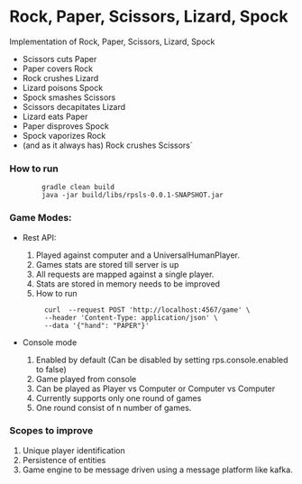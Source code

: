 # Rock, Paper, Scissors, Lizard, Spock
Implementation of Rock, Paper, Scissors, Lizard, Spock
* Scissors cuts Paper
* Paper covers Rock
* Rock crushes Lizard
* Lizard poisons Spock
* Spock smashes Scissors
* Scissors decapitates Lizard
* Lizard eats Paper
* Paper disproves Spock
* Spock vaporizes Rock
* (and as it always has) Rock crushes Scissors`


### How to run 

```
        gradle clean build
        java -jar build/libs/rpsls-0.0.1-SNAPSHOT.jar

```

### Game Modes:

* Rest API:
  1. Played against computer and a UniversalHumanPlayer. 
  2. Games stats are stored till server is up
  3. All requests are mapped against a single player.
  4. Stats are stored in memory needs to be improved
  5. How to run 
     ```
       curl  --request POST 'http://localhost:4567/game' \
       --header 'Content-Type: application/json' \
       --data '{"hand": "PAPER"}'
     ```  
  
* Console mode
  1. Enabled by default (Can be disabled by setting rps.console.enabled to false)
  2. Game played from console
  3. Can be played as Player vs Computer or Computer vs Computer
  4. Currently supports only one round of games
  5. One round consist of n number of games.
  
  
### Scopes to improve
  1. Unique player identification
  2. Persistence of entities
  3. Game engine to be message driven using a message platform like kafka.
  
